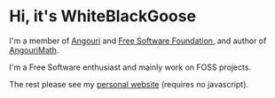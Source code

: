 <p><h1>Hi, it's WhiteBlackGoose</h1>
I'm a member of <a href="https://angouri.org">Angouri</a> and <a href="https://www.fsf.org">Free Software Foundation</a>, and author of <a href="http://github.com/asc-community/AngouriMath">AngouriMath</a>. 

I'm a Free Software enthusiast and mainly work on FOSS projects.

The rest please see my [personal website](https://wbg.angouri.org) (requires no javascript).
        </p>